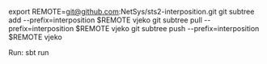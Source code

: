 export REMOTE=git@github.com:NetSys/sts2-interposition.git
git subtree add --prefix=interposition $REMOTE vjeko
git subtree pull --prefix=interposition $REMOTE vjeko
git subtree push --prefix=interposition $REMOTE vjeko

Run: sbt run
